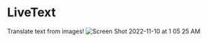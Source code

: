 # LiveText
Translate text from images!
![Screen Shot 2022-11-10 at 1 05 25 AM](https://user-images.githubusercontent.com/71805570/201023529-d7795a49-df8a-4b17-96c3-8b021375e077.png)
